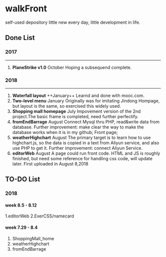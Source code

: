 # walkFront
self-used depository
little new every day, little development in life.

## Done List 
### 2017
---
1. **PlaneStrike v1.0**    October   Hoping a subsequend complete.

### 2018
---
1. **Waterfall layout**         ++January++   Learnd and done with mooc.com.
2. **Two-level menu**           January   Originally was for imitating Jindong Hompage, but layout is the same, so exercised this widely used.
3. **Shopping mall homepage**   July      Impovement version of the 2nd project.The basic frame is completed, need further perfectify.
5. **fromEndBarrage**           August    Connect Mysql thru PHP, read&write data from database. 
   Further improvement: make clear the way to make the database works when it is in my github; Front page;
6. **weatherHighchart**         August    The primary target is to learn how to use highchart.js, so the data is copied in a text from Aliyun service, and also use PHP to get it. 
   Further improvement: connect Aliyun Service.
7. **editorWeb**                August    A page could run front code. HTML and JS is roughly finished, but need some reference for handling css code, will update later.
   First uploaded in August 8,2018

## TO-DO List
### 2018
#### week 8.5 - 8.12
1.editorWeb
2.ExerCSS/namecard

#### week 7.29 - 8.4
1. ShoppingMall_home
2. weatherHighchart
3. fromEndBarrage
